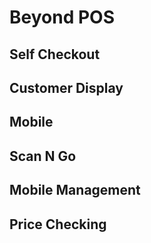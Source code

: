 # Beyond POS

## Self Checkout

## Customer Display

## Mobile

## Scan N Go

## Mobile Management

## Price Checking

